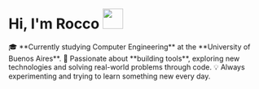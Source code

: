 
  <h1>Hi, I'm Rocco <img src="https://user-images.githubusercontent.com/1303154/88677602-1635ba80-d120-11ea-84d8-d263ba5fc3c0.gif" width="40"/></h1>

<p>
🎓 **Currently studying Computer Engineering** at the **University of Buenos Aires**.  
🚀 Passionate about **building tools**, exploring new technologies and solving real-world problems through code.  
💡 Always experimenting and trying to learn something new every day.
</p>

